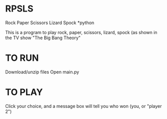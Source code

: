 # RPSLS
Rock Paper Scissors Lizard Spock *python

This is a program to play rock, paper, scissors, lizard, spock (as shown in the TV show "The Big Bang Theory"

TO RUN
=======
Download/unzip files
Open main.py

TO PLAY
========
Click your choice, and a message box will tell you who won (you, or "player 2")
